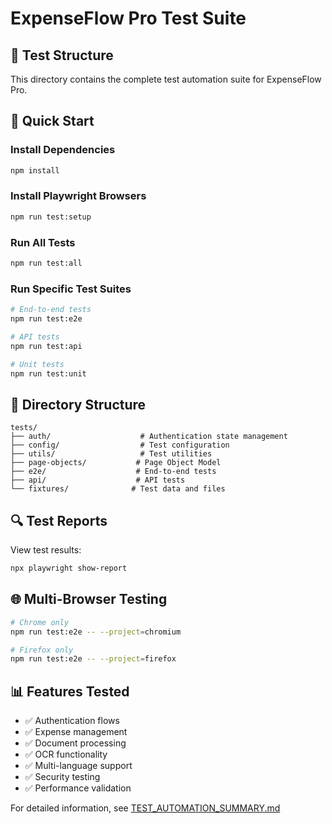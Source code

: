 # ExpenseFlow Pro Test Suite

## 🧪 Test Structure

This directory contains the complete test automation suite for ExpenseFlow Pro.

## 🚀 Quick Start

### Install Dependencies
```bash
npm install
```

### Install Playwright Browsers
```bash
npm run test:setup
```

### Run All Tests
```bash
npm run test:all
```

### Run Specific Test Suites
```bash
# End-to-end tests
npm run test:e2e

# API tests
npm run test:api

# Unit tests
npm run test:unit
```

## 📁 Directory Structure

```
tests/
├── auth/                    # Authentication state management
├── config/                  # Test configuration
├── utils/                   # Test utilities
├── page-objects/           # Page Object Model
├── e2e/                    # End-to-end tests
├── api/                    # API tests
└── fixtures/              # Test data and files
```

## 🔍 Test Reports

View test results:
```bash
npx playwright show-report
```

## 🌐 Multi-Browser Testing

```bash
# Chrome only
npm run test:e2e -- --project=chromium

# Firefox only
npm run test:e2e -- --project=firefox
```

## 📊 Features Tested

- ✅ Authentication flows
- ✅ Expense management
- ✅ Document processing
- ✅ OCR functionality
- ✅ Multi-language support
- ✅ Security testing
- ✅ Performance validation

For detailed information, see [TEST_AUTOMATION_SUMMARY.md](../TEST_AUTOMATION_SUMMARY.md) 